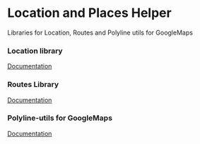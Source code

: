 

# Location and Places Helper
Libraries for Location, Routes and Polyline utils for GoogleMaps


### Location library
[Documentation](/location)

### Routes Library
[Documentation](/routes)

### Polyline-utils for GoogleMaps
[Documentation](/polyline-utils)

